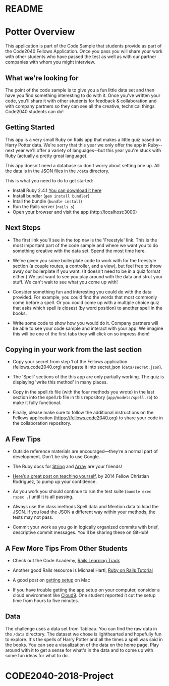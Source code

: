 # README

Potter Overview
================

This application is part of the Code Sample that students provide as part of the Code2040 Fellows Application. Once you pass you will share your work with other students who have passed the test as well as with our partner companies with whom you might interview.

What we're looking for
---------------
The point of the code sample is to give you a fun little data set and then have you find something interesting to do with it. Once you've written your code, you'll share it with other students for feedback & collaboration and with company partners so they can see all the creative, technical things Code2040 students can do!

Getting Started
---------------
This app is a very small Ruby on Rails app that makes a little quiz based on Harry Potter data. We're sorry that this year we only offer the app in Ruby--next year we'll offer a variety of languages--but this year you're stuck with Ruby (actually a pretty great language).

This app doesn't need a database so don't worry about setting one up. All the data is in the JSON files in the `/data` directory.

This is what you need to do to get started:

- Install Ruby 2.4.1 <a href="https://www.ruby-lang.org/en/downloads/"  target="_blank">You can download it here</a>
- Install bundler (`gem install bundler`)
- Intall the bundle (`bundle install`)
- Run the Rails server (`rails s`)
- Open your browser and visit the app (http://localhost:3000)

Next Steps
----------
- The first link you'll see in the top nav is the 'Freestyle' link. This is the most important part of the code sample and where we want you to do something creative with the data set. Spend the most time here.

- We've given you some boilerplate code to work with for the freestyle section (a couple routes, a controller, and a view), but feel free to throw away our boilerplate if you want. (It doesn't need to be in a quiz format either.) We just want to see you play around with the data and strut your stuff. We can't wait to see what you come up with!

- Consider something fun and interesting you could do with the data provided. For example, you could find the words that most commonly come before a spell. Or you could come up with a multiple choice quiz that asks which spell is closest (by word position) to another spell in the books.

- Write some code to show how you would do it. Company partners will be able to see your code sample and interact with your app. We imagine this will be one of the first tabs they will click on so impress them!

Copying in your work from the last section
----------
- Copy your secret from step 1 of the Fellows application (fellows.code2040.org) and paste it into secret.json (`data/secret.json`).

- The 'Spell' sections of the this app are only partially working. The quiz is displaying 'write this method' in many places.

- Copy in the spell.rb file (with the four methods you wrote) in the last section into the spell.rb file in this repository (`app/models/spell.rb`) to make it fully functional.

- Finally, please make sure to follow the additional instructions on the Fellows application (https://fellows.code2040.org) to share your code in the collaboration repository.

A Few Tips
----------------

- Outside reference materials are encouraged—they’re a normal part of development. Don’t be shy to use Google.

- The Ruby docs for <a href="https://ruby-doc.org/core-2.4.1/String.html" target="_blank">String</a> and <a href="https://ruby-doc.org/core-2.4.1/Array.html" target="_blank">Array</a> are your friends!

- <a href="https://medium.com/@chrisrodz35/a-guide-to-picking-up-new-programming-skills-2f1ff142d17f" target="_blank">Here’s a great post on teaching yourself</a>, by 2014 Fellow Christian Rodriguez, to pump up your confidence.

- As you work you should continue to run the test suite (`bundle exec rspec .`) until it is all passing.

- Always use the class methods Spell.data and Mention.data to load the JSON. If you load the JSON a different way within your methods, the tests may not pass.

- Commit your work as you go in logically organized commits with brief, descriptive commit messages. You'll be sharing these on GitHub!

A Few More Tips From Other Students
----------------
- Check out the Code Academy, [Rails Learning Track](https://www.codecademy.com/learn/learn-rails)

- Another good Rails resource is Michael Hartl, [Ruby on Rails Tutorial](https://www.railstutorial.org/book)

- A good post on [getting setup](https://www.moncefbelyamani.com/how-to-install-xcode-homebrew-git-rvm-ruby-on-mac/) on Mac

- If you have trouble getting the app setup on your computer, consider a cloud environment like [Cloud9](https://c9.io/). One student reported it cut the setup time from hours to five minutes.

Data
---------------
The challenge uses a data set from Tableau. You can find the raw data in the `/data` directory. The dataset we chose is lighthearted and hopefully fun to explore. It's the spells of Harry Potter and all the times a spell was said in the books. You can see a visualization of the data on the home page. Play around with it to get a sense for what's in the data and to come up with some fun ideas for what to do.
# CODE2040-2018-Project

